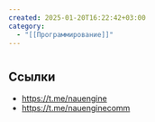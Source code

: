 ```yaml
---
created: 2025-01-20T16:22:42+03:00
category:
  - "[[Программирование]]"
---
```


# 

## Ссылки

 - https://t.me/nauengine
 - https://t.me/nauenginecomm